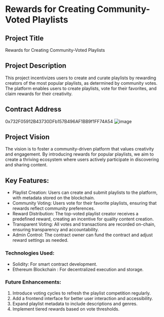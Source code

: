 

# Rewards for Creating Community-Voted Playlists

## Project Title
Rewards for Creating Community-Voted Playlists

## Project Description
This project incentivizes users to create and curate playlists by rewarding creators of the most popular playlists, as determined by community votes. The platform enables users to create playlists, vote for their favorites, and claim rewards for their creativity.

## Contract Address
0x732F05912B43730DFb157B496AF1BB9f1FF74A54
![image](https://github.com/user-attachments/assets/ce8ad2d8-fc1a-42ea-bd8c-5431c304a231)



## Project Vision
The vision is to foster a community-driven platform that values creativity and engagement. By introducing rewards for popular playlists, we aim to create a thriving ecosystem where users actively participate in discovering and sharing content.

## Key Features:

- Playlist Creation: Users can create and submit playlists to the platform, with metadata stored on the blockchain.
- Community Voting: Users vote for their favorite playlists, ensuring that rewards reflect community preferences.
- Reward Distribution: The top-voted playlist creator receives a predefined reward, creating an incentive for quality content creation.
- Transparent Voting: All votes and transactions are recorded on-chain, ensuring transparency and accountability.
- Admin Control: The contract owner can fund the contract and adjust reward settings as needed.
 
### Technologies Used:
- Solidity: For smart contract development.
- Ethereum Blockchain : For decentralized execution and storage.

### Future Enhancements:
1. Introduce voting cycles to refresh the playlist competition regularly.
2. Add a frontend interface for better user interaction and accessibility.
3. Expand playlist metadata to include descriptions and genres.
4. Implement tiered rewards based on vote thresholds.

